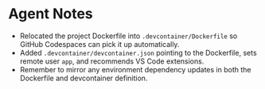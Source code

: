 # Agent Notes

- Relocated the project Dockerfile into `.devcontainer/Dockerfile` so GitHub Codespaces can pick it up automatically.
- Added `.devcontainer/devcontainer.json` pointing to the Dockerfile, sets remote user `app`, and recommends VS Code extensions.
- Remember to mirror any environment dependency updates in both the Dockerfile and devcontainer definition.

